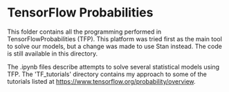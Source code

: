 # TensorFlow Probabilities

This folder contains all the programming performed in TensorFlowProbabilities (TFP).
This platform was tried first as the main tool to solve our models, but a change was made to use Stan instead. The code is still available in this directory.

The .ipynb files describe attempts to solve several statistical models using TFP.
The 'TF_tutorials' directory contains my approach to some of the tutorials listed at https://www.tensorflow.org/probability/overview.
